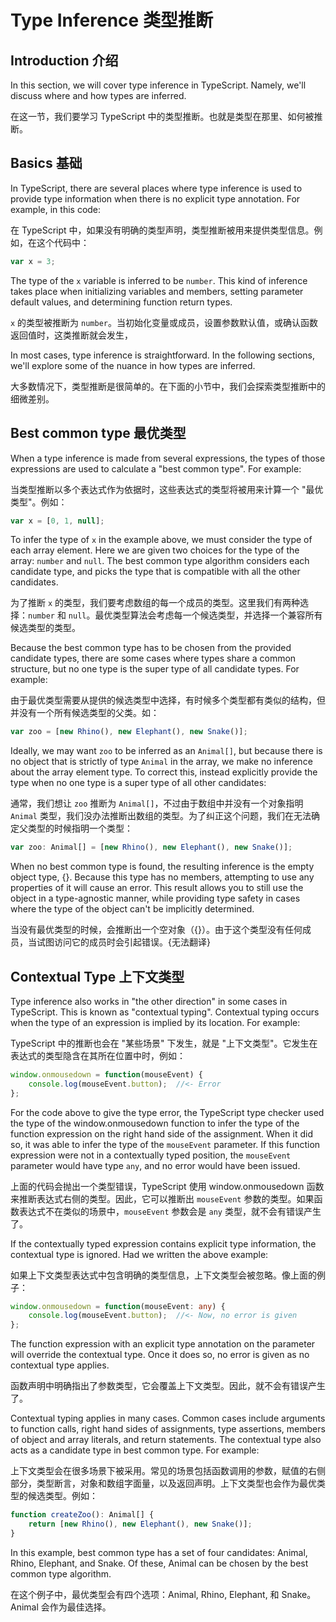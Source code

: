 Type Inference 类型推断
====

Introduction 介绍
----

In this section, we will cover type inference in TypeScript. Namely, we'll discuss where and how types are inferred.

在这一节，我们要学习 TypeScript 中的类型推断。也就是类型在那里、如何被推断。

Basics 基础
----

In TypeScript, there are several places where type inference is used to provide type information when there is no explicit type annotation. For example, in this code:

在 TypeScript 中，如果没有明确的类型声明，类型推断被用来提供类型信息。例如，在这个代码中：

```ts
var x = 3;
```

The type of the `x` variable is inferred to be `number`. This kind of inference takes place when initializing variables and members, setting parameter default values, and determining function return types.

`x` 的类型被推断为 `number`。当初始化变量或成员，设置参数默认值，或确认函数返回值时，这类推断就会发生，

In most cases, type inference is straightforward. In the following sections, we'll explore some of the nuance in how types are inferred.

大多数情况下，类型推断是很简单的。在下面的小节中，我们会探索类型推断中的细微差别。

Best common type 最优类型
----

When a type inference is made from several expressions, the types of those expressions are used to calculate a "best common type". For example:

当类型推断以多个表达式作为依据时，这些表达式的类型将被用来计算一个 "最优类型"。例如：

```ts
var x = [0, 1, null];
```

To infer the type of `x` in the example above, we must consider the type of each array element. Here we are given two choices for the type of the array: `number` and `null`. The best common type algorithm considers each candidate type, and picks the type that is compatible with all the other candidates.

为了推断 `x` 的类型，我们要考虑数组的每一个成员的类型。这里我们有两种选择：`number` 和 `null`。最优类型算法会考虑每一个候选类型，并选择一个兼容所有候选类型的类型。

Because the best common type has to be chosen from the provided candidate types, there are some cases where types share a common structure, but no one type is the super type of all candidate types. For example:

由于最优类型需要从提供的候选类型中选择，有时候多个类型都有类似的结构，但并没有一个所有候选类型的父类。如：

```ts
var zoo = [new Rhino(), new Elephant(), new Snake()];
```

Ideally, we may want `zoo` to be inferred as an `Animal[]`, but because there is no object that is strictly of type `Animal` in the array, we make no inference about the array element type. To correct this, instead explicitly provide the type when no one type is a super type of all other candidates:

通常，我们想让 `zoo` 推断为 `Animal[]`，不过由于数组中并没有一个对象指明 `Animal` 类型，我们没办法推断出数组的类型。为了纠正这个问题，我们在无法确定父类型的时候指明一个类型：

```ts
var zoo: Animal[] = [new Rhino(), new Elephant(), new Snake()];
```

When no best common type is found, the resulting inference is the empty object type, {}. Because this type has no members, attempting to use any properties of it will cause an error. This result allows you to still use the object in a type-agnostic manner, while providing type safety in cases where the type of the object can't be implicitly determined.

当没有最优类型的时候，会推断出一个空对象（{}）。由于这个类型没有任何成员，当试图访问它的成员时会引起错误。{无法翻译}

Contextual Type 上下文类型
----

Type inference also works in "the other direction" in some cases in TypeScript. This is known as "contextual typing". Contextual typing occurs when the type of an expression is implied by its location. For example: 

TypeScript 中的推断也会在 "某些场景" 下发生，就是 "上下文类型"。它发生在表达式的类型隐含在其所在位置中时，例如：

```ts
window.onmousedown = function(mouseEvent) { 
    console.log(mouseEvent.button);  //<- Error
};
```

For the code above to give the type error, the TypeScript type checker used the type of the window.onmousedown function to infer the type of the function expression on the right hand side of the assignment. When it did so, it was able to infer the type of the `mouseEvent` parameter. If this function expression were not in a contextually typed position, the `mouseEvent` parameter would have type `any`, and no error would have been issued.

上面的代码会抛出一个类型错误，TypeScript 使用 window.onmousedown 函数来推断表达式右侧的类型。因此，它可以推断出 `mouseEvent` 参数的类型。如果函数表达式不在类似的场景中，`mouseEvent` 参数会是 `any` 类型，就不会有错误产生了。

If the contextually typed expression contains explicit type information, the contextual type is ignored. Had we written the above example:

如果上下文类型表达式中包含明确的类型信息，上下文类型会被忽略。像上面的例子：

```ts
window.onmousedown = function(mouseEvent: any) { 
    console.log(mouseEvent.button);  //<- Now, no error is given
};
```

The function expression with an explicit type annotation on the parameter will override the contextual type. Once it does so, no error is given as no contextual type applies.

函数声明中明确指出了参数类型，它会覆盖上下文类型。因此，就不会有错误产生了。

Contextual typing applies in many cases. Common cases include arguments to function calls, right hand sides of assignments, type assertions, members of object and array literals, and return statements. The contextual type also acts as a candidate type in best common type. For example:

上下文类型会在很多场景下被采用。常见的场景包括函数调用的参数，赋值的右侧部分，类型断言，对象和数组字面量，以及返回声明。上下文类型也会作为最优类型的候选类型。例如：

```ts
function createZoo(): Animal[] {
    return [new Rhino(), new Elephant(), new Snake()];
}
```

In this example, best common type has a set of four candidates: Animal, Rhino, Elephant, and Snake. Of these, Animal can be chosen by the best common type algorithm.

在这个例子中，最优类型会有四个选项：Animal, Rhino, Elephant, 和 Snake。Animal 会作为最佳选择。
